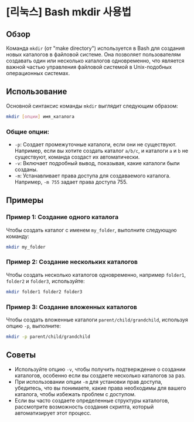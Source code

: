 # [리눅스] Bash mkdir 사용법

## Обзор
Команда `mkdir` (от "make directory") используется в Bash для создания новых каталогов в файловой системе. Она позволяет пользователям создавать один или несколько каталогов одновременно, что является важной частью управления файловой системой в Unix-подобных операционных системах.

## Использование
Основной синтаксис команды `mkdir` выглядит следующим образом:

```bash
mkdir [опции] имя_каталога
```

### Общие опции:
- `-p`: Создает промежуточные каталоги, если они не существуют. Например, если вы хотите создать каталог `a/b/c`, и каталоги `a` и `b` не существуют, команда создаст их автоматически.
- `-v`: Включает подробный вывод, показывая, какие каталоги были созданы.
- `-m`: Устанавливает права доступа для создаваемого каталога. Например, `-m 755` задает права доступа 755.

## Примеры
### Пример 1: Создание одного каталога
Чтобы создать каталог с именем `my_folder`, выполните следующую команду:

```bash
mkdir my_folder
```

### Пример 2: Создание нескольких каталогов
Чтобы создать несколько каталогов одновременно, например `folder1`, `folder2` и `folder3`, используйте:

```bash
mkdir folder1 folder2 folder3
```

### Пример 3: Создание вложенных каталогов
Чтобы создать вложенные каталоги `parent/child/grandchild`, используя опцию `-p`, выполните:

```bash
mkdir -p parent/child/grandchild
```

## Советы
- Используйте опцию `-v`, чтобы получить подтверждение о создании каталогов, особенно если вы создаете несколько каталогов за раз.
- При использовании опции `-m` для установки прав доступа, убедитесь, что вы понимаете, какие права необходимы для вашего каталога, чтобы избежать проблем с доступом.
- Если вы часто создаете определенные структуры каталогов, рассмотрите возможность создания скрипта, который автоматизирует этот процесс.